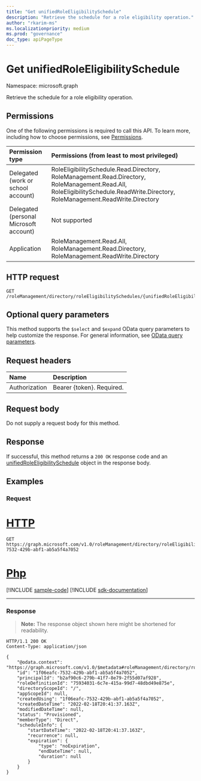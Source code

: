 ```yaml
---
title: "Get unifiedRoleEligibilitySchedule"
description: "Retrieve the schedule for a role eligibility operation."
author: "rkarim-ms"
ms.localizationpriority: medium
ms.prod: "governance"
doc_type: apiPageType
---
```


# Get unifiedRoleEligibilitySchedule
Namespace: microsoft.graph

Retrieve the schedule for a role eligibility operation.

## Permissions
One of the following permissions is required to call this API. To learn more, including how to choose permissions, see [Permissions](/graph/permissions-reference).

|Permission type|Permissions (from least to most privileged)|
|:---|:---|
|Delegated (work or school account)|RoleEligibilitySchedule.Read.Directory, RoleManagement.Read.Directory, RoleManagement.Read.All, RoleEligibilitySchedule.ReadWrite.Directory, RoleManagement.ReadWrite.Directory |
|Delegated (personal Microsoft account)|Not supported|
|Application|RoleManagement.Read.All, RoleManagement.Read.Directory, RoleManagement.ReadWrite.Directory|

## HTTP request

<!-- {
  "blockType": "ignored"
}
-->
``` http
GET /roleManagement/directory/roleEligibilitySchedules/{unifiedRoleEligibilityScheduleId}
```

## Optional query parameters
This method supports the `$select` and `$expand` OData query parameters to help customize the response. For general information, see [OData query parameters](/graph/query-parameters).

## Request headers
|Name|Description|
|:---|:---|
|Authorization|Bearer {token}. Required.|

## Request body
Do not supply a request body for this method.

## Response

If successful, this method returns a `200 OK` response code and an [unifiedRoleEligibilitySchedule](../resources/unifiedroleeligibilityschedule.md) object in the response body.

## Examples

### Request

# [HTTP](#tab/http)
<!-- {
  "blockType": "request",
  "name": "get_unifiedroleeligibilityschedule"
}
-->
``` http
GET https://graph.microsoft.com/v1.0/roleManagement/directory/roleEligibilitySchedules/1f06eafc-7532-429b-abf1-ab5a5f4a7052
```

# [Php](#tab/php)
[!INCLUDE [sample-code](../includes/snippets/php/get-unifiedroleeligibilityschedule-php-snippets.md)]
[!INCLUDE [sdk-documentation](../includes/snippets/snippets-sdk-documentation-link.md)]

---



### Response
>**Note:** The response object shown here might be shortened for readability.
<!-- {
  "blockType": "response",
  "truncated": true,
  "@odata.type": "microsoft.graph.unifiedRoleEligibilitySchedule"
}
-->
``` http
HTTP/1.1 200 OK
Content-Type: application/json

{
    "@odata.context": "https://graph.microsoft.com/v1.0/$metadata#roleManagement/directory/roleEligibilitySchedules/$entity",
    "id": "1f06eafc-7532-429b-abf1-ab5a5f4a7052",
    "principalId": "b2af90c6-279b-41f7-8e79-2f55d07af928",
    "roleDefinitionId": "75934031-6c7e-415a-99d7-48dbd49e875e",
    "directoryScopeId": "/",
    "appScopeId": null,
    "createdUsing": "1f06eafc-7532-429b-abf1-ab5a5f4a7052",
    "createdDateTime": "2022-02-18T20:41:37.163Z",
    "modifiedDateTime": null,
    "status": "Provisioned",
    "memberType": "Direct",
    "scheduleInfo": {
        "startDateTime": "2022-02-18T20:41:37.163Z",
        "recurrence": null,
        "expiration": {
            "type": "noExpiration",
            "endDateTime": null,
            "duration": null
        }
    }
}
```

